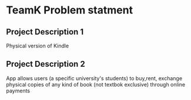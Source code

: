# TeamK Problem statment

## Project Description 1
Physical version of Kindle

## Project Description 2
App allows users (a specific university's students) to buy,rent, exchange physical copies of any kind of book (not textbok exclusive) through online payments
